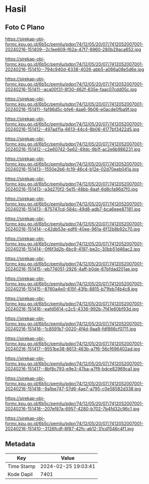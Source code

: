 # Hasil

## Foto C Plano

https://sirekap-obj-formc.kpu.go.id/6b5c/pemilu/pdpr/74/12/05/20/07/7412052007001-20240216-151409--2c1ee609-f62a-47f7-8960-280b29aca652.jpg

https://sirekap-obj-formc.kpu.go.id/6b5c/pemilu/pdpr/74/12/05/20/07/7412052007001-20240216-151410--794c940d-6338-4026-abb5-a066a08e5d6e.jpg

https://sirekap-obj-formc.kpu.go.id/6b5c/pemilu/pdpr/74/12/05/20/07/7412052007001-20240216-151411--aca00f31-8f30-462f-835e-faac07cdd05c.jpg

https://sirekap-obj-formc.kpu.go.id/6b5c/pemilu/pdpr/74/12/05/20/07/7412052007001-20240216-151411--faf86d5c-bfe6-4aa6-9b06-e0acde0fba9f.jpg

https://sirekap-obj-formc.kpu.go.id/6b5c/pemilu/pdpr/74/12/05/20/07/7412052007001-20240216-151412--497ad11a-6613-44c4-8b06-4177bf3422d5.jpg

https://sirekap-obj-formc.kpu.go.id/6b5c/pemilu/pdpr/74/12/05/20/07/7412052007001-20240216-151412--c2e60742-5e62-49dc-9b1f-ac2e6b986231.jpg

https://sirekap-obj-formc.kpu.go.id/6b5c/pemilu/pdpr/74/12/05/20/07/7412052007001-20240216-151413--1550e2b6-fc19-46c4-b12e-02d70eeb041a.jpg

https://sirekap-obj-formc.kpu.go.id/6b5c/pemilu/pdpr/74/12/05/20/07/7412052007001-20240216-151413--a3d270f2-5e15-48bb-8aaf-6d8cfa96d7f0.jpg

https://sirekap-obj-formc.kpu.go.id/6b5c/pemilu/pdpr/74/12/05/20/07/7412052007001-20240216-151413--875747cd-584c-49d8-adb7-bca6eee87181.jpg

https://sirekap-obj-formc.kpu.go.id/6b5c/pemilu/pdpr/74/12/05/20/07/7412052007001-20240216-151414--c42db53e-edf6-40ee-961a-6f12b8b92c70.jpg

https://sirekap-obj-formc.kpu.go.id/6b5c/pemilu/pdpr/74/12/05/20/07/7412052007001-20240216-151414--0f6f3d2b-6bc9-4197-be2c-30bb51d46ac2.jpg

https://sirekap-obj-formc.kpu.go.id/6b5c/pemilu/pdpr/74/12/05/20/07/7412052007001-20240216-151415--eb774051-2926-4aff-b0de-67bfdad201ae.jpg

https://sirekap-obj-formc.kpu.go.id/6b5c/pemilu/pdpr/74/12/05/20/07/7412052007001-20240216-151415--8760a4e0-615f-43fb-8815-b71feb74b4c8.jpg

https://sirekap-obj-formc.kpu.go.id/6b5c/pemilu/pdpr/74/12/05/20/07/7412052007001-20240216-151416--eafd5614-c2c5-4336-992b-7f41e60bf93d.jpg

https://sirekap-obj-formc.kpu.go.id/6b5c/pemilu/pdpr/74/12/05/20/07/7412052007001-20240216-151416--1c8591b7-0020-4f4d-9aa9-fdf866cf0711.jpg

https://sirekap-obj-formc.kpu.go.id/6b5c/pemilu/pdpr/74/12/05/20/07/7412052007001-20240216-151417--9551be38-8613-463b-a7f6-56cf696402ad.jpg

https://sirekap-obj-formc.kpu.go.id/6b5c/pemilu/pdpr/74/12/05/20/07/7412052007001-20240216-151417--8bf8c793-e9e3-47ba-a7f9-bdce82969ca1.jpg

https://sirekap-obj-formc.kpu.go.id/6b5c/pemilu/pdpr/74/12/05/20/07/7412052007001-20240216-151418--9a1be747-57d6-4ae7-a795-c0e58582d338.jpg

https://sirekap-obj-formc.kpu.go.id/6b5c/pemilu/pdpr/74/12/05/20/07/7412052007001-20240216-151418--207ef87a-6957-4280-b702-7b4fd32c96c1.jpg

https://sirekap-obj-formc.kpu.go.id/6b5c/pemilu/pdpr/74/12/05/20/07/7412052007001-20240216-151410--3126fcdf-8f87-42fc-ab12-31cd1546c4f1.jpg


## Metadata

| Key        | Value               |
| ---------- | ------------------- |
| Time Stamp | 2024-02-25 19:03:41 |
| Kode Dapil | 7401                |




